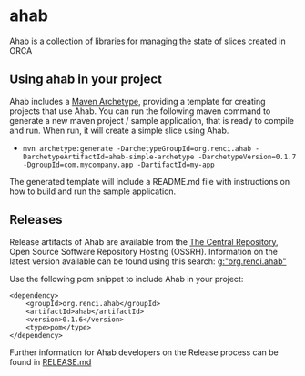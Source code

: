 # ahab
Ahab is a collection of libraries for managing the state of slices created in ORCA

## Using ahab in your project
Ahab includes a [Maven Archetype](https://maven.apache.org/guides/introduction/introduction-to-archetypes.html), providing a template for creating projects that use Ahab.  You can run the following maven command to generate a new maven project / sample application, that is ready to compile and run.  When run, it will create a simple slice using Ahab.
* `mvn archetype:generate -DarchetypeGroupId=org.renci.ahab -DarchetypeArtifactId=ahab-simple-archetype -DarchetypeVersion=0.1.7 -DgroupId=com.mycompany.app -DartifactId=my-app`

The generated template will include a README.md file with instructions on how to build and run the sample application.

## Releases
Release artifacts of Ahab are available from the [The Central Repository](http://central.sonatype.org/), Open Source Software Repository Hosting (OSSRH).  Information on the latest version available can be found using this search: [g:"org.renci.ahab"](http://search.maven.org/#search%7Cga%7C1%7Cg%3A%22org.renci.ahab%22) 

Use the following pom snippet to include Ahab in your project:
```
<dependency>
    <groupId>org.renci.ahab</groupId>
    <artifactId>ahab</artifactId>
    <version>0.1.6</version>
    <type>pom</type>
</dependency>
```

Further information for Ahab developers on the Release process can be found in [RELEASE.md](https://github.com/RENCI-NRIG/ahab/blob/master/RELEASE.md)
